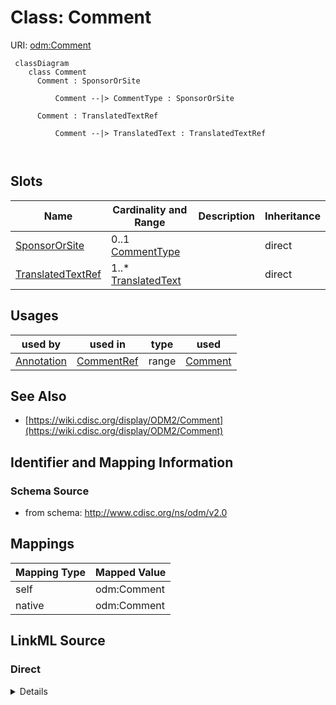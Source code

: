 # Class: Comment



URI: [odm:Comment](http://www.cdisc.org/ns/odm/v2.0/Comment)



```mermaid
 classDiagram
    class Comment
      Comment : SponsorOrSite
        
          Comment --|> CommentType : SponsorOrSite
        
      Comment : TranslatedTextRef
        
          Comment --|> TranslatedText : TranslatedTextRef
        
      
```




<!-- no inheritance hierarchy -->


## Slots

| Name | Cardinality and Range | Description | Inheritance |
| ---  | --- | --- | --- |
| [SponsorOrSite](SponsorOrSite.md) | 0..1 <br/> [CommentType](CommentType.md) |  | direct |
| [TranslatedTextRef](TranslatedTextRef.md) | 1..* <br/> [TranslatedText](TranslatedText.md) |  | direct |





## Usages

| used by | used in | type | used |
| ---  | --- | --- | --- |
| [Annotation](Annotation.md) | [CommentRef](CommentRef.md) | range | [Comment](Comment.md) |






## See Also

* [https://wiki.cdisc.org/display/ODM2/Comment](https://wiki.cdisc.org/display/ODM2/Comment)

## Identifier and Mapping Information







### Schema Source


* from schema: http://www.cdisc.org/ns/odm/v2.0





## Mappings

| Mapping Type | Mapped Value |
| ---  | ---  |
| self | odm:Comment |
| native | odm:Comment |





## LinkML Source

<!-- TODO: investigate https://stackoverflow.com/questions/37606292/how-to-create-tabbed-code-blocks-in-mkdocs-or-sphinx -->

### Direct

<details>
```yaml
name: Comment
from_schema: http://www.cdisc.org/ns/odm/v2.0
see_also:
- https://wiki.cdisc.org/display/ODM2/Comment
slots:
- SponsorOrSite
- TranslatedTextRef
slot_usage:
  SponsorOrSite:
    name: SponsorOrSite
    domain_of:
    - Comment
    range: CommentType
  TranslatedTextRef:
    name: TranslatedTextRef
    multivalued: true
    domain_of:
    - Description
    - Question
    - Definition
    - Prompt
    - CRFCompletionInstructions
    - ImplementationNotes
    - CDISCNotes
    - ErrorMessage
    - Decode
    - Comment
    range: TranslatedText
    required: true
    inlined: true
    inlined_as_list: true
    minimum_cardinality: 1
class_uri: odm:Comment

```
</details>

### Induced

<details>
```yaml
name: Comment
from_schema: http://www.cdisc.org/ns/odm/v2.0
see_also:
- https://wiki.cdisc.org/display/ODM2/Comment
slot_usage:
  SponsorOrSite:
    name: SponsorOrSite
    domain_of:
    - Comment
    range: CommentType
  TranslatedTextRef:
    name: TranslatedTextRef
    multivalued: true
    domain_of:
    - Description
    - Question
    - Definition
    - Prompt
    - CRFCompletionInstructions
    - ImplementationNotes
    - CDISCNotes
    - ErrorMessage
    - Decode
    - Comment
    range: TranslatedText
    required: true
    inlined: true
    inlined_as_list: true
    minimum_cardinality: 1
attributes:
  SponsorOrSite:
    name: SponsorOrSite
    from_schema: http://www.cdisc.org/ns/odm/v2.0
    rank: 1000
    alias: SponsorOrSite
    owner: Comment
    domain_of:
    - Comment
    range: CommentType
  TranslatedTextRef:
    name: TranslatedTextRef
    from_schema: http://www.cdisc.org/ns/odm/v2.0
    rank: 1000
    multivalued: true
    alias: TranslatedTextRef
    owner: Comment
    domain_of:
    - Description
    - Question
    - Definition
    - Prompt
    - CRFCompletionInstructions
    - ImplementationNotes
    - CDISCNotes
    - ErrorMessage
    - Decode
    - Comment
    range: TranslatedText
    required: true
    inlined: true
    inlined_as_list: true
    minimum_cardinality: 1
class_uri: odm:Comment

```
</details>